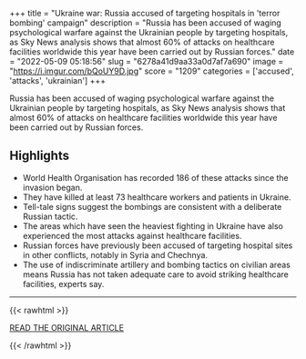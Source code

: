 +++
title = "Ukraine war: Russia accused of targeting hospitals in 'terror bombing' campaign"
description = "Russia has been accused of waging psychological warfare against the Ukrainian people by targeting hospitals, as Sky News analysis shows that almost 60% of attacks on healthcare facilities worldwide this year have been carried out by Russian forces."
date = "2022-05-09 05:18:56"
slug = "6278a41d9aa33a0d7af7a690"
image = "https://i.imgur.com/bQoUY9D.jpg"
score = "1209"
categories = ['accused', 'attacks', 'ukrainian']
+++

Russia has been accused of waging psychological warfare against the Ukrainian people by targeting hospitals, as Sky News analysis shows that almost 60% of attacks on healthcare facilities worldwide this year have been carried out by Russian forces.

## Highlights

- World Health Organisation has recorded 186 of these attacks since the invasion began.
- They have killed at least 73 healthcare workers and patients in Ukraine.
- Tell-tale signs suggest the bombings are consistent with a deliberate Russian tactic.
- The areas which have seen the heaviest fighting in Ukraine have also experienced the most attacks against healthcare facilities.
- Russian forces have previously been accused of targeting hospital sites in other conflicts, notably in Syria and Chechnya.
- The use of indiscriminate artillery and bombing tactics on civilian areas means Russia has not taken adequate care to avoid striking healthcare facilities, experts say.

---

{{< rawhtml >}}
  <p class="article-category">
    <a target="_blank" href="https://news.sky.com/story/ukraine-war-russia-accused-of-targeting-hospitals-in-terror-bombing-campaign-12605318">READ THE ORIGINAL ARTICLE</a>
  </p>
{{< /rawhtml >}}
